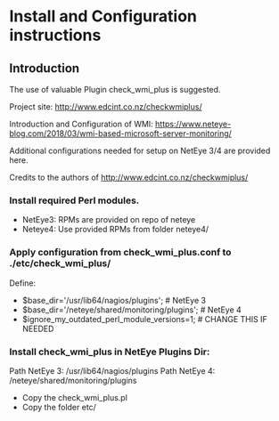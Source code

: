 
# Install and Configuration instructions

## Introduction

The use of valuable Plugin check_wmi_plus is suggested.

Project site: 
http://www.edcint.co.nz/checkwmiplus/

Introduction and Configuration of WMI:
https://www.neteye-blog.com/2018/03/wmi-based-microsoft-server-monitoring/

Additional configurations needed for setup on NetEye 3/4 are provided here.

Credits to the authors of http://www.edcint.co.nz/checkwmiplus/


### Install required Perl modules.
- NetEye3: RPMs are provided on repo of neteye
- Neteye4: Use provided RPMs from folder neteye4/

### Apply configuration from check_wmi_plus.conf to ./etc/check_wmi_plus/
Define:
- $base_dir='/usr/lib64/nagios/plugins'; # NetEye 3
- $base_dir='/neteye/shared/monitoring/plugins'; # NetEye 4
- $ignore_my_outdated_perl_module_versions=1; # CHANGE THIS IF NEEDED

### Install check_wmi_plus in NetEye Plugins Dir:

Path NetEye 3: /usr/lib64/nagios/plugins
Path NetEye 4: /neteye/shared/monitoring/plugins

- Copy the check_wmi_plus.pl 
- Copy the folder etc/
